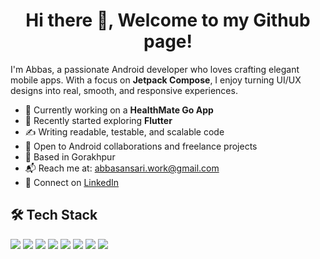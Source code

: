 <h1 align="center">Hi there 👋, Welcome to my Github page!</h1>

I'm Abbas, a passionate Android developer who loves crafting elegant mobile apps. With a focus on **Jetpack Compose**, I enjoy turning UI/UX designs into real, smooth, and responsive experiences.

- 🔭 Currently working on a **HealthMate Go App**
- 🚀 Recently started exploring **Flutter**
- ✍️ Writing readable, testable, and scalable code
- 💬 Open to Android collaborations and freelance projects
- 📍 Based in Gorakhpur  
- 📬 Reach me at: [abbasansari.work@gmail.com](mailto:abbasansari.work@gmail.com)  
- 🔗 Connect on [LinkedIn](https://linkedin.com/in/abbas-ansari)

## 🛠 Tech Stack

<p>
  <img src="https://img.shields.io/badge/Kotlin-7F52FF?style=for-the-badge&logo=kotlin&logoColor=white"/>
  <img src="https://img.shields.io/badge/Java-ED8B00?style=for-the-badge&logo=java&logoColor=white"/>
  <img src="https://img.shields.io/badge/Jetpack%20Compose-4285F4?style=for-the-badge&logo=android&logoColor=white"/>
  <img src="https://img.shields.io/badge/Room-6C3483?style=for-the-badge&logo=sqlite&logoColor=white"/>
  <img src="https://img.shields.io/badge/Firebase-FFCA28?style=for-the-badge&logo=firebase&logoColor=black"/>
  <img src="https://img.shields.io/badge/Flutter-02569B?style=for-the-badge&logo=flutter&logoColor=white"/>
  <img src="https://img.shields.io/badge/Git-F05032?style=for-the-badge&logo=git&logoColor=white"/>
  <img src="https://img.shields.io/badge/Android%20Studio-3DDC84?style=for-the-badge&logo=android-studio&logoColor=white"/>
</p>
